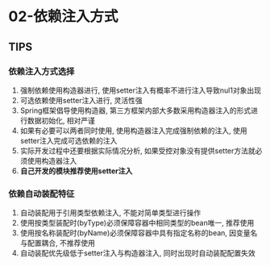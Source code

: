 # 02-依赖注入方式

## TIPS
### 依赖注入方式选择
1. 强制依赖使用构造器进行, 使用setter注入有概率不进行注入导致nul1对象出现
2. 可选依赖使用setter注入进行, 灵活性强
3. Spring框架倡导使用构造器, 第三方框架内部大多数采用构造器注入的形式进行数据初始化, 相对严谨
4. 如果有必要可以两者同时使用, 使用构造器注入完成强制依赖的注入, 使用setter注入完成可选依赖的注入
5. 实际开发过程中还要根据实际情况分析, 如果受控对象没有提供setter方法就必须使用构造器注入
6. **自己开发的模块推荐使用setter注入**

### 依赖自动装配特征
1. 自动装配用于引用类型依赖注入, 不能对简单类型进行操作
2. 使用按类型装配时(byType)必须保障容器中相同类型的bean唯一, 推荐使用
3. 使用按名称装配时(byName)必须保障容器中具有指定名称的bean, 因变量名与配置耦合, 不推荐使用
4. 自动装配优先级低于setter注入与构造器注入, 同时出现时自动装配配置失效